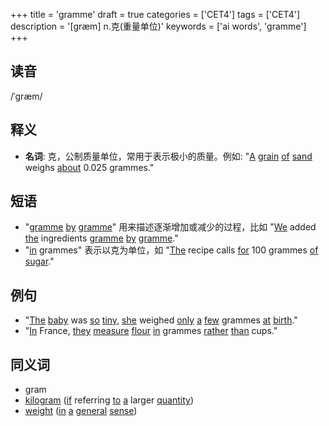 +++
title = 'gramme'
draft = true
categories = ['CET4']
tags = ['CET4']
description = '[græm] n.克(重量单位)'
keywords = ['ai words', 'gramme']
+++

## 读音
/ˈɡræm/

## 释义
- **名词**: 克，公制质量单位，常用于表示极小的质量。例如: "[A](/zh/post/a/) [grain](/zh/post/grain/) [of](/zh/post/of/) [sand](/zh/post/sand/) weighs [about](/zh/post/about/) 0.025 grammes."

## 短语
- "[gramme](/zh/post/gramme/) [by](/zh/post/by/) [gramme](/zh/post/gramme/)" 用来描述逐渐增加或减少的过程，比如 "[We](/zh/post/we/) added [the](/zh/post/the/) ingredients [gramme](/zh/post/gramme/) [by](/zh/post/by/) [gramme](/zh/post/gramme/)."
- "[in](/zh/post/in/) grammes" 表示以克为单位，如 "[The](/zh/post/the/) recipe calls [for](/zh/post/for/) 100 grammes [of](/zh/post/of/) [sugar](/zh/post/sugar/)."

## 例句
- "[The](/zh/post/the/) [baby](/zh/post/baby/) was [so](/zh/post/so/) [tiny](/zh/post/tiny/), [she](/zh/post/she/) weighed [only](/zh/post/only/) [a](/zh/post/a/) [few](/zh/post/few/) grammes [at](/zh/post/at/) [birth](/zh/post/birth/)."
- "[In](/zh/post/in/) France, [they](/zh/post/they/) [measure](/zh/post/measure/) [flour](/zh/post/flour/) [in](/zh/post/in/) grammes [rather](/zh/post/rather/) [than](/zh/post/than/) cups."

## 同义词
- gram
- [kilogram](/zh/post/kilogram/) ([if](/zh/post/if/) referring [to](/zh/post/to/) [a](/zh/post/a/) larger [quantity](/zh/post/quantity/))
- [weight](/zh/post/weight/) ([in](/zh/post/in/) [a](/zh/post/a/) [general](/zh/post/general/) [sense](/zh/post/sense/))

